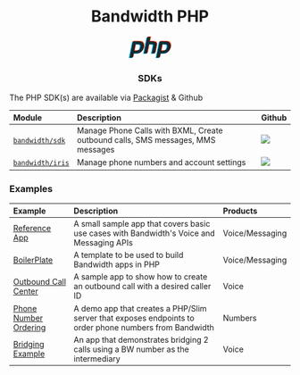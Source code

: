 <div align="center">

# Bandwidth PHP

<img src="https://github.com/Bandwidth/examples/raw/master/.readme_images/php.png" width="15%">

### SDKs

</div>


The PHP SDK(s) are available via [Packagist](https://packagist.org/) & Github

| Module                                                            | Description                                                                     | Github                                                                                        |
|:------------------------------------------------------------------|:--------------------------------------------------------------------------------|:----------------------------------------------------------------------------------------------|
| [`bandwidth/sdk`](https://packagist.org/packages/bandwidth/sdk)   | Manage Phone Calls with BXML, Create outbound calls, SMS messages, MMS messages | [<img src="https://github.com/favicon.ico">](https://github.com/Bandwidth/php-sdk)            |
| [`bandwidth/iris`](https://packagist.org/packages/bandwidth/iris) | Manage phone numbers and account settings                                       | [<img src="https://github.com/favicon.ico">](https://github.com/Bandwidth/php-bandwidth-iris) |

### Examples

| Example                                      | Description                                                                                            | Products        |
|:---------------------------------------------|:-------------------------------------------------------------------------------------------------------|:----------------|
| [Reference App](BandwidthReferenceApp)       | A small sample app that covers basic use cases with Bandwidth's Voice and Messaging APIs               | Voice/Messaging |
| [BoilerPlate](BoilerPlate)                   | A template to be used to build Bandwidth apps in PHP                                                   | Voice/Messaging |
| [Outbound Call Center](OutboundCallCenter)   | A sample app to show how to create an outbound call with a desired caller ID                           | Voice           |
| [Phone Number Ordering](PhoneNumberOrdering) | A demo app that creates a PHP/Slim server that exposes endpoints to order phone numbers from Bandwidth | Numbers         |
| [Bridging Example](BridgingExample)          | An app that demonstrates bridging 2 calls using a BW number as the intermediary                        | Voice           | 
